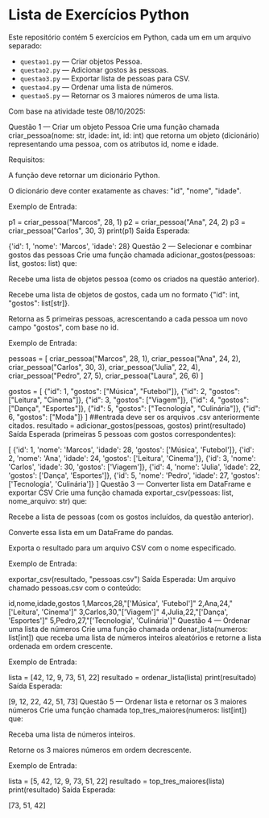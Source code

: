 # Lista de Exercícios Python

Este repositório contém 5 exercícios em Python, cada um em um arquivo separado:

- `questao1.py` — Criar objetos Pessoa.
- `questao2.py` — Adicionar gostos às pessoas.
- `questao3.py` — Exportar lista de pessoas para CSV.
- `questao4.py` — Ordenar uma lista de números.
- `questao5.py` — Retornar os 3 maiores números de uma lista.

Com base na atividade teste 08/10/2025:

Questão 1 — Criar um objeto Pessoa
Crie uma função chamada criar_pessoa(nome: str, idade: int, id: int) que retorna um objeto (dicionário) representando uma pessoa, com os atributos id, nome e idade.

Requisitos:

A função deve retornar um dicionário Python.

O dicionário deve conter exatamente as chaves: "id", "nome", "idade".

Exemplo de Entrada:

p1 = criar_pessoa("Marcos", 28, 1)
p2 = criar_pessoa("Ana", 24, 2)
p3 = criar_pessoa("Carlos", 30, 3)
print(p1)
Saída Esperada:

{'id': 1, 'nome': 'Marcos', 'idade': 28}
Questão 2 — Selecionar e combinar gostos das pessoas
Crie uma função chamada adicionar_gostos(pessoas: list, gostos: list) que:

Recebe uma lista de objetos pessoa (como os criados na questão anterior).

Recebe uma lista de objetos de gostos, cada um no formato {"id": int, "gostos": list[str]}.

Retorna as 5 primeiras pessoas, acrescentando a cada pessoa um novo campo "gostos", com base no id.

Exemplo de Entrada:

pessoas = [
    criar_pessoa("Marcos", 28, 1),
    criar_pessoa("Ana", 24, 2),
    criar_pessoa("Carlos", 30, 3),
    criar_pessoa("Julia", 22, 4),
    criar_pessoa("Pedro", 27, 5),
    criar_pessoa("Laura", 26, 6)
]

gostos = [
    {"id": 1, "gostos": ["Música", "Futebol"]},
    {"id": 2, "gostos": ["Leitura", "Cinema"]},
    {"id": 3, "gostos": ["Viagem"]},
    {"id": 4, "gostos": ["Dança", "Esportes"]},
    {"id": 5, "gostos": ["Tecnologia", "Culinária"]},
    {"id": 6, "gostos": ["Moda"]}
]
##entrada deve ser os arquivos .csv anteriormente citados.
resultado = adicionar_gostos(pessoas, gostos)
print(resultado)
Saída Esperada (primeiras 5 pessoas com gostos correspondentes):

[
    {'id': 1, 'nome': 'Marcos', 'idade': 28, 'gostos': ['Música', 'Futebol']},
    {'id': 2, 'nome': 'Ana', 'idade': 24, 'gostos': ['Leitura', 'Cinema']},
    {'id': 3, 'nome': 'Carlos', 'idade': 30, 'gostos': ['Viagem']},
    {'id': 4, 'nome': 'Julia', 'idade': 22, 'gostos': ['Dança', 'Esportes']},
    {'id': 5, 'nome': 'Pedro', 'idade': 27, 'gostos': ['Tecnologia', 'Culinária']}
]
Questão 3 — Converter lista em DataFrame e exportar CSV
Crie uma função chamada exportar_csv(pessoas: list, nome_arquivo: str) que:

Recebe a lista de pessoas (com os gostos incluídos, da questão anterior).

Converte essa lista em um DataFrame do pandas.

Exporta o resultado para um arquivo CSV com o nome especificado.

Exemplo de Entrada:

exportar_csv(resultado, "pessoas.csv")
Saída Esperada:
Um arquivo chamado pessoas.csv com o conteúdo:

id,nome,idade,gostos
1,Marcos,28,"['Música', 'Futebol']"
2,Ana,24,"['Leitura', 'Cinema']"
3,Carlos,30,"['Viagem']"
4,Julia,22,"['Dança', 'Esportes']"
5,Pedro,27,"['Tecnologia', 'Culinária']"
Questão 4 — Ordenar uma lista de números
Crie uma função chamada ordenar_lista(numeros: list[int]) que receba uma lista de números inteiros aleatórios e retorne a lista ordenada em ordem crescente.

Exemplo de Entrada:

lista = [42, 12, 9, 73, 51, 22]
resultado = ordenar_lista(lista)
print(resultado)
Saída Esperada:

[9, 12, 22, 42, 51, 73]
Questão 5 — Ordenar lista e retornar os 3 maiores números
Crie uma função chamada top_tres_maiores(numeros: list[int]) que:

Receba uma lista de números inteiros.

Retorne os 3 maiores números em ordem decrescente.

Exemplo de Entrada:

lista = [5, 42, 12, 9, 73, 51, 22]
resultado = top_tres_maiores(lista)
print(resultado)
Saída Esperada:

[73, 51, 42]
